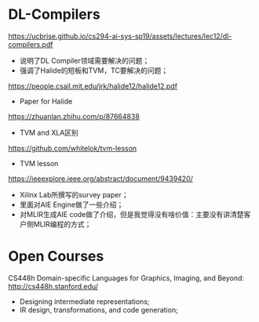 # DL-Compilers

https://ucbrise.github.io/cs294-ai-sys-sp19/assets/lectures/lec12/dl-compilers.pdf
- 说明了DL Compiler领域需要解决的问题；
- 强调了Halide的短板和TVM，TC要解决的问题；

https://people.csail.mit.edu/jrk/halide12/halide12.pdf
- Paper for Halide

https://zhuanlan.zhihu.com/p/87664838
- TVM and XLA区别

https://github.com/whitelok/tvm-lesson
- TVM lesson

https://ieeexplore.ieee.org/abstract/document/9439420/
- Xilinx Lab所撰写的survey paper；
- 里面对AIE Engine做了一些介绍；
- 对MLIR生成AIE code做了介绍，但是我觉得没有啥价值：主要没有讲清楚客户侧MLIR编程的方式；

# Open Courses
 CS448h Domain-specific Languages for Graphics, Imaging, and Beyond: http://cs448h.stanford.edu/
- Designing intermediate representations;
- IR design, transformations, and code generation;

